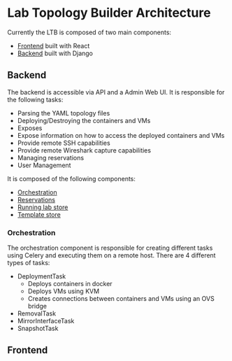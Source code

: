 # Lab Topology Builder Architecture

Currently the LTB is composed of two main components:

- [Frontend](#frontend) built with React
- [Backend](#backend) built with Django

## Backend

The backend is accessible via API and a Admin Web UI.
It is responsible for the following tasks:

- Parsing the YAML topology files
- Deploying/Destroying the containers and VMs
- Exposes 
- Expose information on how to access the deployed containers and VMs
- Provide remote SSH capabilities
- Provide remote Wireshark capture capabilities
- Managing reservations
- User Management

It is composed of the following components:

- [Orchestration](#orchestration)
- [Reservations](#reservations)
- [Running lab store](#running-lab-store)
- [Template store](#template-store)

### Orchestration

The orchestration component is responsible for creating different tasks using Celery and executing them on a remote host.
There are 4 different types of tasks:

- DeploymentTask
    - Deploys containers in docker
    - Deploys VMs using KVM
    - Creates connections between containers and VMs using an OVS bridge
- RemovalTask
- MirrorInterfaceTask
- SnapshotTask
## Frontend
